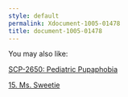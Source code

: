 ```yaml
---
style: default
permalink: Xdocument-1005-01478
title: document-1005-01478
---
```

You may also like:

[SCP-2650: Pediatric Pupaphobia](http://scp-wiki.net/scp-2650)

[15. Ms. Sweetie](http://scp-wiki.net/15-ms-sweetie)
